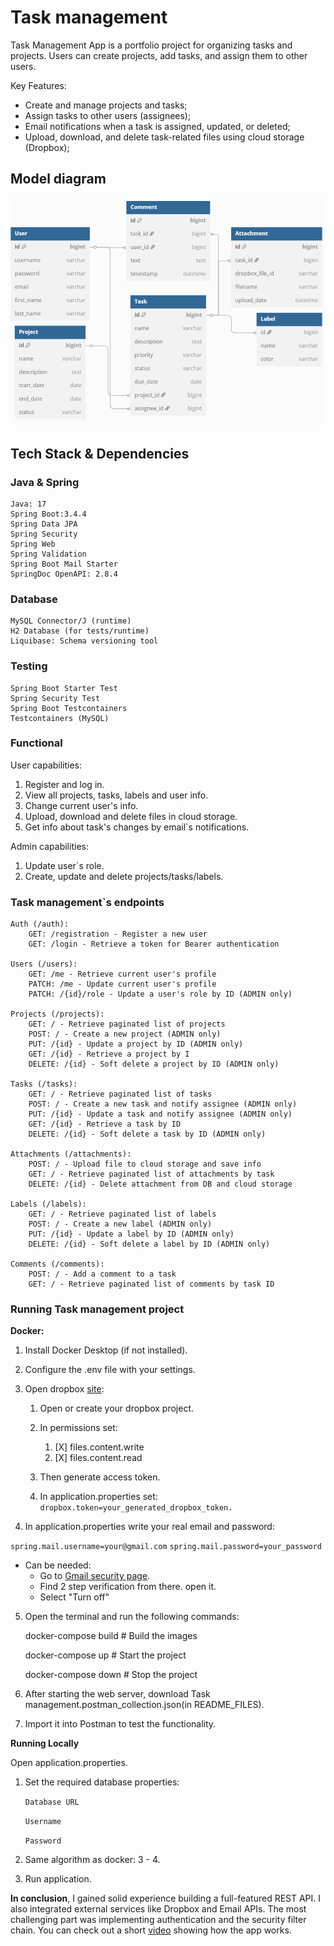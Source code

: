 # Task management

Task Management App is a portfolio project for organizing tasks and projects.
Users can create projects, add tasks, and assign them to other users.

Key Features:
* Create and manage projects and tasks;
* Assign tasks to other users (assignees);
* Email notifications when a task is assigned, updated, or deleted;
* Upload, download, and delete task-related files using cloud storage (Dropbox);

## Model diagram

![img.png](README_FILES/img.png)

## Tech Stack & Dependencies
    
### Java & Spring

    Java: 17
    Spring Boot:3.4.4
    Spring Data JPA
    Spring Security
    Spring Web
    Spring Validation
    Spring Boot Mail Starter
    SpringDoc OpenAPI: 2.8.4

### Database
    
    MySQL Connector/J (runtime)
    H2 Database (for tests/runtime)
    Liquibase: Schema versioning tool

### Testing

    Spring Boot Starter Test
    Spring Security Test
    Spring Boot Testcontainers
    Testcontainers (MySQL)

### Functional

User capabilities:

1. Register and log in.
2. View all projects, tasks, labels and user info.
3. Change current user's info.
4. Upload, download and delete files in cloud storage.
5. Get info about task's changes by email`s notifications.

Admin capabilities:

1. Update user`s role.
2. Create, update and delete projects/tasks/labels.

### Task management`s endpoints

    Auth (/auth):
        GET: /registration - Register a new user
        GET: /login - Retrieve a token for Bearer authentication

    Users (/users):
        GET: /me - Retrieve current user's profile
        PATCH: /me - Update current user's profile
        PATCH: /{id}/role - Update a user's role by ID (ADMIN only)

    Projects (/projects):
        GET: / - Retrieve paginated list of projects
        POST: / - Create a new project (ADMIN only)
        PUT: /{id} - Update a project by ID (ADMIN only)
        GET: /{id} - Retrieve a project by I
        DELETE: /{id} - Soft delete a project by ID (ADMIN only)

    Tasks (/tasks):
        GET: / - Retrieve paginated list of tasks
        POST: / - Create a new task and notify assignee (ADMIN only)
        PUT: /{id} - Update a task and notify assignee (ADMIN only)
        GET: /{id} - Retrieve a task by ID
        DELETE: /{id} - Soft delete a task by ID (ADMIN only)

    Attachments (/attachments):
        POST: / - Upload file to cloud storage and save info
        GET: / - Retrieve paginated list of attachments by task
        DELETE: /{id} - Delete attachment from DB and cloud storage
        
    Labels (/labels):
        GET: / - Retrieve paginated list of labels
        POST: / - Create a new label (ADMIN only)
        PUT: /{id} - Update a label by ID (ADMIN only)
        DELETE: /{id} - Soft delete a label by ID (ADMIN only)
    
    Comments (/comments):
        POST: / - Add a comment to a task
        GET: / - Retrieve paginated list of comments by task ID

### Running Task management project

**Docker:**

1. Install Docker Desktop (if not installed).

2. Configure the .env file with your settings.

3. Open dropbox [site](https://www.dropbox.com/developers/apps/):
    1. Open or create your dropbox project.
    2. In permissions set:

       1. [X] files.content.write
       2. [X] files.content.read

    3. Then generate access token.
    4. In application.properties set:
`dropbox.token=your_generated_dropbox_token.`

4. In application.properties write your real email and password:

`spring.mail.username=your@gmail.com`
`spring.mail.password=your_password` 
    
* Can be needed:
  * Go to [Gmail security page](https://myaccount.google.com/security#signin).
  * Find 2 step verification from there. open it.
  * Select "Turn off"


5. Open the terminal and run the following commands:


    docker-compose build  # Build the images
    
    docker-compose up     # Start the project
    
    docker-compose down   # Stop the project

6. After starting the web server, download Task management.postman_collection.json(in README_FILES).

7. Import it into Postman to test the functionality.

**Running Locally**

Open application.properties.

1. Set the required database properties:

    `Database URL`

    `Username`
    
    `Password`

2. Same algorithm as docker: 3 - 4.

3. Run application.

**In conclusion**, I gained solid experience building a full-featured REST API.
I also integrated external services like Dropbox and Email APIs.
The most challenging part was implementing authentication and the security filter chain.
You can check out a short [video](https://www.loom.com/share/fd774d9369da42e8bda22e6e15df59e5) showing how the app works.
